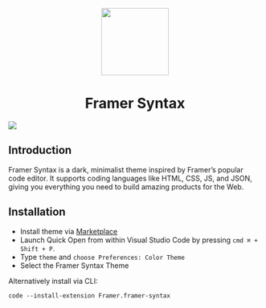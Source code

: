 
<p align="center">
  <img src="https://raw.githubusercontent.com/framer/syntax-vsc/master/logo.png?token=ABICIx_8nmoNZQ_e5zUhhHAFglt22RGPks5a4KLXwA%3D%3D" width="134" height="134"/>
</p>
<h1 align="center">Framer Syntax</h1>

<img src="https://raw.githubusercontent.com/framer/syntax-vsc/master/framer-syntax.jpg?token=ABICI8rhgWwONARgjny-_tW63uIvheBHks5a4KoowA%3D%3D" />

## Introduction

Framer Syntax is a dark, minimalist theme inspired by Framer’s popular code editor. It supports coding languages like HTML, CSS, JS, and JSON, giving you everything you need to build amazing products for the Web.

## Installation

- Install theme via [Marketplace](https://marketplace.visualstudio.com/items?itemName=Framer.framer-syntax)
- Launch Quick Open from within Visual Studio Code by pressing `cmd ⌘ + Shift + P`. 
- Type `theme` and `choose Preferences: Color Theme`
- Select the Framer Syntax Theme

Alternatively install via CLI:
```
code --install-extension Framer.framer-syntax
```
